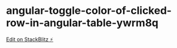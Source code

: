 # angular-toggle-color-of-clicked-row-in-angular-table-ywrm8q

[Edit on StackBlitz ⚡️](https://stackblitz.com/edit/angular-toggle-color-of-clicked-row-in-angular-table-ywrm8q)